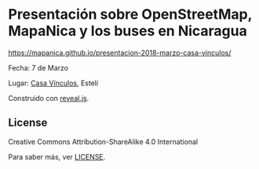 # Presentación sobre OpenStreetMap, MapaNica y los buses en Nicaragua

https://mapanica.github.io/presentacion-2018-marzo-casa-vinculos/

Fecha: 7 de Marzo

Lugar: [Casa Vínculos](https://www.openstreetmap.org/way/485950021), Estelí

Construido con [reveal.js](http://revealjs.com/).

## License

Creative Commons Attribution-ShareAlike 4.0 International

Para saber más, ver [LICENSE](LICENSE.markdown).
